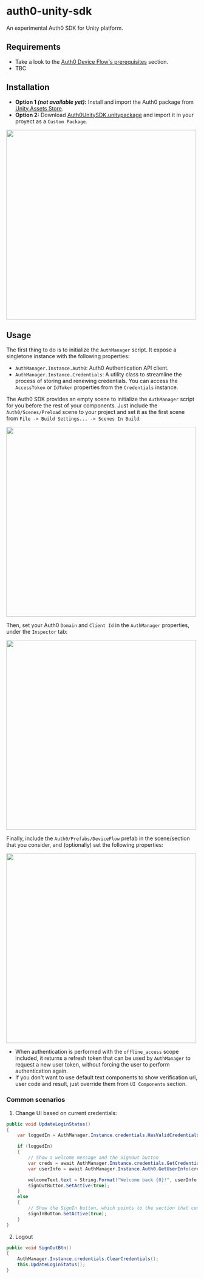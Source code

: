 # auth0-unity-sdk
An experimental Auth0 SDK for Unity platform.

## Requirements

* Take a look to the [Auth0 Device Flow's prerequisites](https://auth0.com/docs/quickstart/native/device/01-login#prerequisites) section.
* TBC

## Installation

* **Option 1 _(not available yet)_:** Install and import the Auth0 package from [Unity Assets Store](https://assetstore.unity.com/).
* **Option 2:** Download [Auth0UnitySDK.unitypackage](TBC) and import it in your proyect as a `Custom Package`.

<img width="500" src="https://user-images.githubusercontent.com/178506/151574518-1a5bad47-cb07-433d-998a-5e1398b8f181.png">

## Usage

The first thing to do is to initialize the `AuthManager` script. It expose a singletone instance with the following properties:

* `AuthManager.Instance.Auth0`: Auth0 Authentication API client.
* `AuthManager.Instance.Credentials`: A utility class to streamline the process of storing and renewing credentials. You can access the `AccessToken` or `IdToken` properties from the `Credentials` instance.

The Auth0 SDK provides an empty scene to initialize the `AuthManager` script for you before the rest of your components. Just include the `Auth0/Scenes/Preload` scene to your project and set it as the first scene from `File -> Build Settings... -> Scenes In Build`:

<img width="500" src="https://user-images.githubusercontent.com/178506/151579578-d28f7698-0bb5-4075-b2b5-b441a238ae44.png">

Then, set your Auth0 `Domain` and `Client Id` in the `AuthManager` properties, under the `Inspector` tab:

<img width="500" src="https://user-images.githubusercontent.com/178506/151585295-818fa303-41e2-4e21-93b9-081717c0f91d.png">

Finally, include the `Auth0/Prefabs/DeviceFlow` prefab in the scene/section that you consider, and (optionally) set the following properties:

<img width="500" src="https://user-images.githubusercontent.com/178506/151587301-ea28bc25-6a7e-44eb-904b-ad4b329b3227.png">

* When authentication is performed with the `offline_access` scope included, it returns a refresh token that can be used by `AuthManager` to request a new user token, without forcing the user to perform authentication again.
* If you don't want to use default text components to show verification uri, user code and result, just override them from `UI Components` section.

### Common scenarios

1. Change UI based on current credentials:

```c#
public void UpdateLoginStatus()
{
    var loggedIn = AuthManager.Instance.credentials.HasValidCredentials();

    if (loggedIn)
    {
        // Show a welcome message and the SignOut button
        var creds = await AuthManager.Instance.credentials.GetCredentials();
        var userInfo = await AuthManager.Instance.Auth0.GetUserInfo(creds.AccessToken);

        welcomeText.text = String.Format("Welcome back {0}!", userInfo.FullName);
        signOutButton.SetActive(true);
    }
    else
    {
        // Show the SignIn button, which points to the section that contains the `DeviceFlow` prefab.
        signInButton.SetActive(true);
    }
}
```

2. Logout

```cs
public void SignOutBtn()
{
    AuthManager.Instance.credentials.ClearCredentials();
    this.UpdateLoginStatus();
}
```
